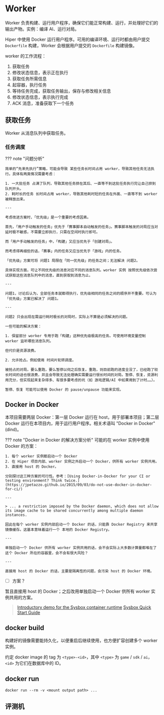 # Worker

Worker 负责构建、运行用户程序，确保它们能正常构建、运行，并处理好它们的输出产物。实例：编译 AI、运行对局。

Hiper 中使用 Docker 运行用户程序。可用的编译环境、运行时都由用户提交 `Dockerfile` 构建，Worker 会根据用户提交的 `Dockerfile` 构建镜像。

worker 的工作流程：

1. 获取任务
2. 修改状态信息，表示正在执行
3. 获取任务所需信息
4. 起容器，执行任务
5. 等待任务完成，获取任务输出，保存与修改相关信息
6. 修改状态信息，表示执行完成
7. ACK 消息，准备获取下一个任务

## 获取任务

Worker 从消息队列中获取任务。

### 任务调度

??? note "问题分析"

    简单的“先来先执行”策略，可能会导致 某些任务长时间占用 worker，导致其他任务无法执行。具体有两类情况需要考虑：

    1. 一大批任务 占满了队列，导致其他任务排在其后、一直等不到这批任务执行完让自己排到队列开头。
    2. 耗时长的任务 长时间占用 worker，导致其他耗时短的任务在外面、一直等不到 worker 被释放出来。

    ---

    考虑改进方案时，「优先级」是一个重要的考虑因素。
    
    首先，「用户手动触发的任务」优先于「赛事脚本自动触发的任务」。赛事脚本触发的对局应当对延时极不敏感，不需要立即执行，只需在空闲时执行即可。
    
    而「用户手动触发的任务」中，「构建」又应当优先于「创建对局」。

    而考虑得再细些的话，「赛事」内的任务又应当优先于「游戏」内的任务。

    「优先级」方案可将 问题1 局限在「同一优先级」的任务之间；无法解决 问题2。

    具体实现方面，可让不同优先级的消息对应不同的消息队列。worker 实例 按照优先级依次尝试获取这些消息队列中的消息，直到获取到消息为止。

    ---

    问题1，讨论后认为，全部任务本就都得执行，优先级相同的任务之间的顺序并不重要。可认为「优先级」方案已解决了 问题1。

    ---

    问题2 只会出现在需运行耗时极长的对局时，实际上不算是必须解决的问题。

    一些可能的解决方案：

    1. 保留部分 worker 专用于跑「构建」这种优先级极高的任务。可使用环境变量控制 worker 监听哪些消息队列。

    但代价是资源浪费。

    2. 允许抢占。例如使用 时间片轮转调度。
    
    被抢占的对局，要么重跑，要么暂停以伺之后恢复。重跑，则目前跑的进度全没了，已经跑了较长时间的话也很浪费，并且会导致无法处理确实需要运行很长时间的对局。暂停、恢复，资源利用充分，但实现起来复杂得多、有很多要考虑的坑（如 游戏逻辑/AI 中如果用到了计时……）。

    暂停、恢复 可能可以使用 Docker 的 pause/unpause 功能来实现。

## Docker in Docker

本项目需要两层 Docker：第一层 Docker 运行在 host，用于部署本项目；第二层 Docker 运行在本项目内，用于运行用户程序。相关术语叫 "Docker in Docker"(dind)。

??? note "Docker in Docker 的解决方案分析"
    可能的在 worker 实例中使用 Docker 的方案：

    1. 每个 worker 实例都启动一个 Docker
    2. 在 Hiper 项目内部、worker 实例之外启动一个 Docker，供所有 worker 实例共用。
    3. 直接用 host 的 Docker。

    分别探讨这三种方案的可行性。参考：[Using Docker-in-Docker for your CI or testing environment? Think twice.](https://jpetazzo.github.io/2015/09/03/do-not-use-docker-in-docker-for-ci/)

    ---

    > ... a restriction imposed by the Docker daemon, which does not allow its image cache to be shared concurrently among multiple daemon instances.

    因此在每个 worker 实例内部启动一个 Docker 的话，只能靠 Docker Registry 来共享镜像缓存。这基本意味着运行一个 本地的 Docker Registry。
    
    ---

    单独启动一个 Docker 供所有 worker 实例共用的话，会不会实际上大多数计算量都堆在了这个 Docker 所在的容器里，会不会有很大风险？

    ---

    直接用 host 的 Docker 的话，主要是隔离性的问题，会污染 host 的 Docker 环境。

- [ ] 方案？

暂且直接用 host 的 Docker；之后改用单独启动一个 Docker 供所有 worker 实例共用的方案。

> [Introductory demo for the Sysbox container runtime](https://asciinema.org/a/kkTmOxl8DhEZiM2fLZNFlYzbo)
> [Sysbox Quick Start Guide](https://github.com/nestybox/sysbox/blob/master/docs/quickstart/README.md)

## docker build

构建好的镜像需要能持久化，以便重启后继续使用，也方便扩容创建多个 worker 实例。

约定 docker image 的 tag 为 `<type>-<id>`，其中 `<type>` 为 `game` / `sdk` / `ai`，`<id>` 为它们在数据库中的 ID。

## docker run

`docker run --rm -v <mount output path> ...`

## 评测机
